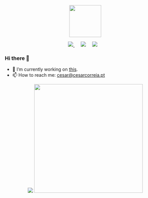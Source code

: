 <p align="center">
<a href="https://cesarcorreia.pt" target="_blank"><img width="100px" src="https://cesarcorreia.pt/images/logo.svg"></a>
</p>

<p align="center">
  <a href="https://dev.to/alyatek"><img src="https://img.shields.io/badge/DEV.TO-%230A0A0A.svg?&style=for-the-badge&logo=dev-dot-to&logoColor=white" />       </a>&nbsp;&nbsp;&nbsp;&nbsp;
<a href="https://twitter.com/cesardcorreia"><img src="https://img.shields.io/badge/twitter-%231DA1F2.svg?&style=for-the-badge&logo=twitter&logoColor=white" /></a>&nbsp;&nbsp;&nbsp;&nbsp;
  <a href="mailto:cesar@cesarcorreia.pt?subject=Came%20from%20Github"><img src="https://img.shields.io/badge/gmail-%23D14836.svg?&style=for-the-badge&logo=gmail&logoColor=white" /></a>&nbsp;&nbsp;&nbsp;&nbsp;
<p>

### Hi there 👋


- 🔭 I’m currently working on <a target="_blank" href="http://barbershop.cesarcorreia.pt">this</a>.
- 📫 How to reach me: cesar@cesarcorreia.pt

<p align="center">
  <img src="https://github-readme-stats.vercel.app/api?username=alyatek&count_private=true&theme=radical" />   <img width="340px" src="https://i.kym-cdn.com/entries/icons/mobile/000/028/021/work.jpg"/>  
</p>

<!--
**alyatek/alyatek** is a ✨ _special_ ✨ repository because its `README.md` (this file) appears on your GitHub profile.

Here are some ideas to get you started:

- 🔭 I’m currently working on ...
- 🌱 I’m currently learning ...
- 👯 I’m looking to collaborate on ...
- 🤔 I’m looking for help with ...
- 💬 Ask me about ...
- 📫 How to reach me: ...
- 😄 Pronouns: ...
- ⚡ Fun fact: ...
-->

